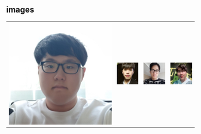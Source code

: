 ## images
|          |  |            |   |
| :-------------: | :------------- | :------------- | :----- |
| ![](JinhoKim.jpg) |  ![](JangheeLee.jpg)| ![](JonggilLee.jpg) | ![](KeunsangHam.jpg)| 

